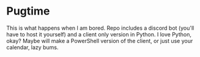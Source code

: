# Pugtime

This is what happens when I am bored.
Repo includes a discord bot (you'll have to host it yourself) and a client only version in Python.
I love Python, okay?
Maybe will make a PowerShell version of the client, or just use your calendar, lazy bums.
